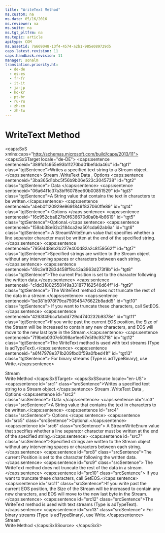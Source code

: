```yaml
---
title: "WriteText Method"
ms.custom: na
ms.date: 05/16/2016
ms.reviewer: na
ms.suite: na
ms.tgt_pltfrm: na
ms.topic: article
apitype: COM
ms.assetid: 7a669048-13f4-4574-a2b1-985e089729d5
caps.latest.revision: 11
caps.handback.revision: 11
manager: sonalm
translation.priority.ht: 
  - de-de
  - es-es
  - fr-fr
  - it-it
  - ja-jp
  - ko-kr
  - pt-br
  - ru-ru
  - zh-cn
  - zh-tw
---
```

# WriteText Method
<?xml version="1.0" encoding="utf-8"?>
<caps:SxS xmlns:caps="http://schemas.microsoft.com/build/caps/2013/11">
  <caps:SxSTarget locale="de-DE">
    <developerReferenceWithSyntaxDocument xsi:schemaLocation="http://ddue.schemas.microsoft.com/authoring/2003/5 http://dduestorage.blob.core.windows.net/ddueschema/developer.xsd" xmlns="http://ddue.schemas.microsoft.com/authoring/2003/5" xmlns:xlink="http://www.w3.org/1999/xlink" xmlns:xsi="http://www.w3.org/2001/XMLSchema-instance">
      <introduction>
        <para>
          <caps:sentence sentenceid="389fd1c955e93b11270bd01befdda46c" id="tgt1" class="tgtSentence">Writes a specified text string to a <legacyLink xlink:href="0514531f-009d-4519-abc3-d727014a39f1">Stream</legacyLink> object.</caps:sentence>
        </para>
      </introduction>
      <syntaxSection>
        <legacySyntax>
          <parameterReference>Stream</parameterReference>
          <legacyBold>.WriteText</legacyBold>
          <parameterReference>Data</parameterReference>
          <legacyBold>,</legacyBold>
          <parameterReference>Options</parameterReference>
        </legacySyntax>
      </syntaxSection>
      <parameters>
        <content>
          <definitionTable>
            <definedTerm>
              <caps:sentence sentenceid="3ba365d1bbc5f56b9b06e523c3045738" id="tgt2" class="tgtSentence"> <legacyItalic>Data</legacyItalic> </caps:sentence>
            </definedTerm>
            <definition>
              <para>
                <caps:sentence sentenceid="06a64f1c37a3bff6078ee60b00851529" id="tgt3" class="tgtSentence">A <legacyBold>String</legacyBold> value that contains the text in characters to be written.</caps:sentence>
              </para>
            </definition>
            <definedTerm>
              <caps:sentence sentenceid="abeb0f120929e9691849f837060ffe89" id="tgt4" class="tgtSentence"> <legacyItalic>Options</legacyItalic> </caps:sentence>
            </definedTerm>
            <definition>
              <para>
                <caps:sentence sentenceid="16c952cba827b0f636670d0a0b4b6619" id="tgt5" class="tgtSentence">Optional.</caps:sentence>
                <caps:sentence sentenceid="159ab38e62c2184ca2ea501cda62ab6a" id="tgt6" class="tgtSentence"> A <legacyLink xlink:href="bdbf3405-a0bd-4f02-85d4-e3fe8da3f3f7">StreamWriteEnum</legacyLink> value that specifies whether a line separator character must be written at the end of the specified string.</caps:sentence>
              </para>
            </definition>
          </definitionTable>
        </content>
      </parameters>
      <languageReferenceRemarks>
        <content>
          <para>
            <caps:sentence sentenceid="79564d8eb2b227e400d82a2c8159562f" id="tgt7" class="tgtSentence">Specified strings are written to the <legacyBold>Stream</legacyBold> object without any intervening spaces or characters between each string.</caps:sentence>
          </para>
          <para>
            <caps:sentence sentenceid="49c3e1f283d458ff9c43a3963d273f8b" id="tgt8" class="tgtSentence">The current <legacyLink xlink:href="daa8319a-49aa-4c1c-9af6-0b01e9ab2f9d">Position</legacyLink> is set to the character following the written data.</caps:sentence>
            <caps:sentence sentenceid="c1dd31802558149a331877162546d64f" id="tgt9" class="tgtSentence"> The <legacyBold>WriteText</legacyBold> method does not truncate the rest of the data in a stream.</caps:sentence>
            <caps:sentence sentenceid="be381b978f79ca750545476622b8add5" id="tgt10" class="tgtSentence"> If you want to truncate these characters, call <legacyLink xlink:href="707c18ca-6a56-4970-bbd6-ae1fb86a0b8a">SetEOS</legacyLink>.</caps:sentence>
          </para>
          <para>
            <caps:sentence sentenceid="4263f49bca1abdd729d4740232b9378e" id="tgt11" class="tgtSentence">If you write past the current <legacyLink xlink:href="57e08c5f-f3ed-4ecd-8c66-50b83b1031d1">EOS</legacyLink> position, the <legacyLink xlink:href="a487c241-d953-4c31-ae7e-6358d5cf6733">Size</legacyLink> of the <legacyBold>Stream</legacyBold> will be increased to contain any new characters, and <legacyBold>EOS</legacyBold> will move to the new last byte in the <legacyBold>Stream</legacyBold>.</caps:sentence>
          </para>
          <alert class="note">
            <para>
              <caps:sentence sentenceid="7f9beb0307e5098ae1ee97e5f9c93718" id="tgt12" class="tgtSentence">The <legacyBold>WriteText</legacyBold> method is used with text streams (<legacyLink xlink:href="f6a17e8c-7a28-48d0-bded-76b9e0cf7639">Type</legacyLink> is <legacyBold>adTypeText</legacyBold>).</caps:sentence>
              <caps:sentence sentenceid="a6f47978e371b209fbd0f59a0fbed41f" id="tgt13" class="tgtSentence"> For binary streams (<legacyBold>Type</legacyBold> is <legacyBold>adTypeBinary</legacyBold>), use <legacyLink xlink:href="02982e6a-ac5f-4af2-b82e-ce12534b84b2">Write</legacyLink>.</caps:sentence>
            </para>
          </alert>
        </content>
      </languageReferenceRemarks>
      <section>
        <title>
          <caps:sentence sentenceid="2f342d3be839cc5b67ae0de7d404b8e6" id="tgt14" class="tgtSentence">Applies To</caps:sentence>
        </title>
        <content>
          <para>
            <link xlink:href="0514531f-009d-4519-abc3-d727014a39f1">Stream</link>
          </para>
        </content>
      </section>
      <relatedTopics>
        <link xlink:href="02982e6a-ac5f-4af2-b82e-ce12534b84b2">Write Method</link>
      </relatedTopics>
    </developerReferenceWithSyntaxDocument>
  </caps:SxSTarget>
  <caps:SxSSource locale="en-US">
    <developerReferenceWithSyntaxDocument xsi:schemaLocation="http://ddue.schemas.microsoft.com/authoring/2003/5 http://dduestorage.blob.core.windows.net/ddueschema/developer.xsd" xmlns="http://ddue.schemas.microsoft.com/authoring/2003/5" xmlns:xlink="http://www.w3.org/1999/xlink" xmlns:xsi="http://www.w3.org/2001/XMLSchema-instance">
      <introduction>
        <para>
          <caps:sentence id="src1" class="srcSentence">Writes a specified text string to a <legacyLink xlink:href="0514531f-009d-4519-abc3-d727014a39f1">Stream</legacyLink> object.</caps:sentence>
        </para>
      </introduction>
      <syntaxSection>
        <legacySyntax>
          <parameterReference>Stream</parameterReference>
          <legacyBold>.WriteText</legacyBold>
          <parameterReference>Data</parameterReference>
          <legacyBold>,</legacyBold>
          <parameterReference>Options</parameterReference>
        </legacySyntax>
      </syntaxSection>
      <parameters>
        <content>
          <definitionTable>
            <definedTerm>
              <caps:sentence id="src2" class="srcSentence"> <legacyItalic>Data</legacyItalic> </caps:sentence>
            </definedTerm>
            <definition>
              <para>
                <caps:sentence id="src3" class="srcSentence">A <legacyBold>String</legacyBold> value that contains the text in characters to be written.</caps:sentence>
              </para>
            </definition>
            <definedTerm>
              <caps:sentence id="src4" class="srcSentence"> <legacyItalic>Options</legacyItalic> </caps:sentence>
            </definedTerm>
            <definition>
              <para>
                <caps:sentence id="src5" class="srcSentence">Optional.</caps:sentence>
                <caps:sentence id="src6" class="srcSentence"> A <legacyLink xlink:href="bdbf3405-a0bd-4f02-85d4-e3fe8da3f3f7">StreamWriteEnum</legacyLink> value that specifies whether a line separator character must be written at the end of the specified string.</caps:sentence>
              </para>
            </definition>
          </definitionTable>
        </content>
      </parameters>
      <languageReferenceRemarks>
        <content>
          <para>
            <caps:sentence id="src7" class="srcSentence">Specified strings are written to the <legacyBold>Stream</legacyBold> object without any intervening spaces or characters between each string.</caps:sentence>
          </para>
          <para>
            <caps:sentence id="src8" class="srcSentence">The current <legacyLink xlink:href="daa8319a-49aa-4c1c-9af6-0b01e9ab2f9d">Position</legacyLink> is set to the character following the written data.</caps:sentence>
            <caps:sentence id="src9" class="srcSentence"> The <legacyBold>WriteText</legacyBold> method does not truncate the rest of the data in a stream.</caps:sentence>
            <caps:sentence id="src10" class="srcSentence"> If you want to truncate these characters, call <legacyLink xlink:href="707c18ca-6a56-4970-bbd6-ae1fb86a0b8a">SetEOS</legacyLink>.</caps:sentence>
          </para>
          <para>
            <caps:sentence id="src11" class="srcSentence">If you write past the current <legacyLink xlink:href="57e08c5f-f3ed-4ecd-8c66-50b83b1031d1">EOS</legacyLink> position, the <legacyLink xlink:href="a487c241-d953-4c31-ae7e-6358d5cf6733">Size</legacyLink> of the <legacyBold>Stream</legacyBold> will be increased to contain any new characters, and <legacyBold>EOS</legacyBold> will move to the new last byte in the <legacyBold>Stream</legacyBold>.</caps:sentence>
          </para>
          <alert class="note">
            <para>
              <caps:sentence id="src12" class="srcSentence">The <legacyBold>WriteText</legacyBold> method is used with text streams (<legacyLink xlink:href="f6a17e8c-7a28-48d0-bded-76b9e0cf7639">Type</legacyLink> is <legacyBold>adTypeText</legacyBold>).</caps:sentence>
              <caps:sentence id="src13" class="srcSentence"> For binary streams (<legacyBold>Type</legacyBold> is <legacyBold>adTypeBinary</legacyBold>), use <legacyLink xlink:href="02982e6a-ac5f-4af2-b82e-ce12534b84b2">Write</legacyLink>.</caps:sentence>
            </para>
          </alert>
        </content>
      </languageReferenceRemarks>
      <section>
        <title>
          <caps:sentence id="src14" class="srcSentence">Applies To</caps:sentence>
        </title>
        <content>
          <para>
            <link xlink:href="0514531f-009d-4519-abc3-d727014a39f1">Stream</link>
          </para>
        </content>
      </section>
      <relatedTopics>
        <link xlink:href="02982e6a-ac5f-4af2-b82e-ce12534b84b2">Write Method</link>
      </relatedTopics>
    </developerReferenceWithSyntaxDocument>
  </caps:SxSSource>
</caps:SxS>